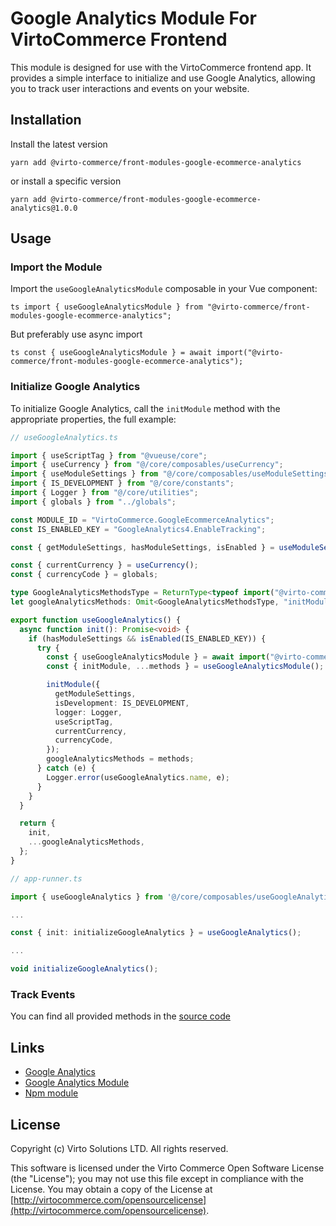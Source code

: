 # Google Analytics Module For VirtoCommerce Frontend

This module is designed for use with the VirtoCommerce frontend app. It provides a simple interface to initialize and use Google Analytics, allowing you to track user interactions and events on your website.

## Installation

Install the latest version

`yarn add @virto-commerce/front-modules-google-ecommerce-analytics`

or install a specific version

`yarn add @virto-commerce/front-modules-google-ecommerce-analytics@1.0.0`

## Usage

### Import the Module

Import the `useGoogleAnalyticsModule` composable in your Vue component:

`ts
import { useGoogleAnalyticsModule } from "@virto-commerce/front-modules-google-ecommerce-analytics";
`

But preferably use async import

`ts
const { useGoogleAnalyticsModule } = await import("@virto-commerce/front-modules-google-ecommerce-analytics");
`

### Initialize Google Analytics

To initialize Google Analytics, call the `initModule` method with the appropriate properties, the full example:

```ts
// useGoogleAnalytics.ts

import { useScriptTag } from "@vueuse/core";
import { useCurrency } from "@/core/composables/useCurrency";
import { useModuleSettings } from "@/core/composables/useModuleSettings";
import { IS_DEVELOPMENT } from "@/core/constants";
import { Logger } from "@/core/utilities";
import { globals } from "../globals";

const MODULE_ID = "VirtoCommerce.GoogleEcommerceAnalytics";
const IS_ENABLED_KEY = "GoogleAnalytics4.EnableTracking";

const { getModuleSettings, hasModuleSettings, isEnabled } = useModuleSettings(MODULE_ID);

const { currentCurrency } = useCurrency();
const { currencyCode } = globals;

type GoogleAnalyticsMethodsType = ReturnType<typeof import("@virto-commerce/front-modules-google-ecommerce-analytics").useGoogleAnalyticsModule>;
let googleAnalyticsMethods: Omit<GoogleAnalyticsMethodsType, "initModule">;

export function useGoogleAnalytics() {
  async function init(): Promise<void> {
    if (hasModuleSettings && isEnabled(IS_ENABLED_KEY)) {
      try {
        const { useGoogleAnalyticsModule } = await import("@virto-commerce/front-modules-google-ecommerce-analytics");
        const { initModule, ...methods } = useGoogleAnalyticsModule();

        initModule({
          getModuleSettings,
          isDevelopment: IS_DEVELOPMENT,
          logger: Logger,
          useScriptTag,
          currentCurrency,
          currencyCode,
        });
        googleAnalyticsMethods = methods;
      } catch (e) {
        Logger.error(useGoogleAnalytics.name, e);
      }
    }
  }

  return {
    init,
    ...googleAnalyticsMethods,
  };
}
```

```ts
// app-runner.ts

import { useGoogleAnalytics } from '@/core/composables/useGoogleAnalytics';

...

const { init: initializeGoogleAnalytics } = useGoogleAnalytics();

...

void initializeGoogleAnalytics();

```

### Track Events

You can find all provided methods in the [source code](https://github.com/VirtoCommerce/vc-module-front-google-ecommerce-analytics/blob/main/index.ts)

## Links

- [Google Analytics](https://analytics.google.com/)
- [Google Analytics Module](https://github.com/VirtoCommerce/vc-module-google-ecommerce-analytics)
- [Npm module](https://www.npmjs.com/package/@virto-commerce/front-modules-google-ecommerce-analytics)

## License

Copyright (c) Virto Solutions LTD. All rights reserved.

This software is licensed under the Virto Commerce Open Software License (the "License"); you may not use this file except in compliance with the License. You may obtain a copy of the License at [http://virtocommerce.com/opensourcelicense](http://virtocommerce.com/opensourcelicense).
